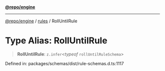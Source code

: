 [**@repo/engine**](../../README.md)

***

[@repo/engine](../../modules.md) / [rules](../README.md) / RollUntilRule

# Type Alias: RollUntilRule

> **RollUntilRule**: `z.infer`\<*typeof* `rollUntilRuleSchema`\>

Defined in: packages/schemas/dist/rule-schemas.d.ts:1117

